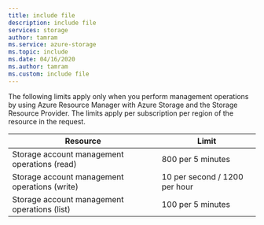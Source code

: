 ```yaml
---
title: include file
description: include file
services: storage
author: tamram
ms.service: azure-storage
ms.topic: include
ms.date: 04/16/2020
ms.author: tamram
ms.custom: include file
---
```


The following limits apply only when you perform management operations by using Azure Resource Manager with Azure Storage and the Storage Resource Provider. The limits apply per subscription per region of the resource in the request.

| Resource | Limit |
| --- | --- |
| Storage account management operations (read) |800 per 5 minutes |
| Storage account management operations (write) |10 per second / 1200 per hour |
| Storage account management operations (list) |100 per 5 minutes |
